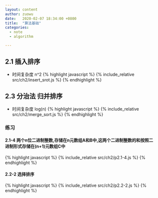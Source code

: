 ```yaml
---
layout: content
author: zuowu
date:   2020-02-07 18:34:00 +0800
title:  "算法基础"
categories: 
  - note
  - algorithm 

---
```


## 2.1 插入排序
   * 时间复杂度 n^2
{% highlight javascript %}
  {% include_relative src/ch2/insert_srot.js %}
{% endhighlight %}


## 2.3 分治法 归并排序
 * 时间复杂度 log(n)
{% highlight javascript %}
  {% include_relative src/ch2/merge_sort.js %}
{% endhighlight %}


### 练习
#### 2.1-4 两个n位二进制整数,存储在n元数组A和B中,这两个二进制整数的和按照二进制形式存储在(n+1)元数组C中

{% highlight javascript %}
  {% include_relative src/ch2/p2.1-4.js %}
{% endhighlight %}

#### 2.2-2 选择排序

{% highlight javascript %}
  {% include_relative src/ch2/p2.2-2.js %}
{% endhighlight %}
